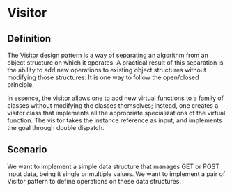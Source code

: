 Visitor
=======

Definition
----------

The [Visitor](https://refactoring.guru/design-patterns/visitor) design pattern is a way of separating an algorithm from an object structure on which it operates. A practical result of this separation is the ability to add new operations to existing object structures without modifying those structures. It is one way to follow the open/closed principle.

In essence, the visitor allows one to add new virtual functions to a family of classes without modifying the classes themselves; instead, one creates a visitor class that implements all the appropriate specializations of the virtual function. The visitor takes the instance reference as input, and implements the goal through double dispatch.

Scenario
--------

We want to implement a simple data structure that manages GET or POST input data, being it single or multiple values. We want to implement a pair of Visitor pattern to define operations on these data structures.
